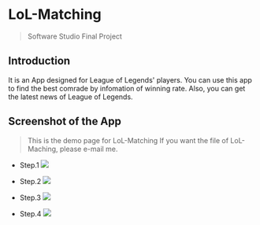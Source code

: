 # LoL-Matching

>Software Studio
>Final Project

## Introduction

It is an App designed for League of Legends' players. You can use this app to find the best comrade by infomation of winning rate. Also, you can get the latest news of League of Legends.

## Screenshot of the App

> This is the demo page for LoL-Matching
> If you want the file of LoL-Maching, please e-mail me.

* Step.1
![](https://i.imgur.com/7h6c5NC.png)

* Step.2
![](https://i.imgur.com/NShtrsB.png)

* Step.3
![](https://i.imgur.com/f7KgrfO.png)

* Step.4
![](https://i.imgur.com/YMkWdJ3.png)

